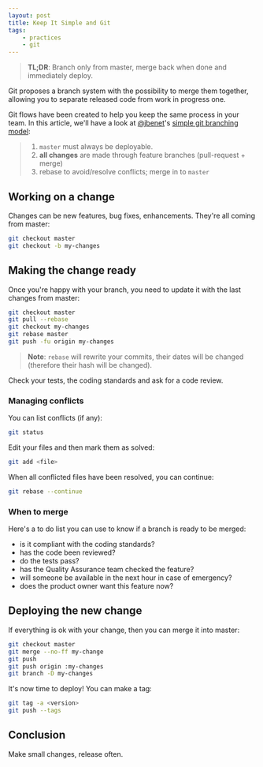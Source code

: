 ```yaml
---
layout: post
title: Keep It Simple and Git
tags:
    - practices
    - git
---
```


> **TL;DR**: Branch only from master, merge back when done and immediately deploy.

Git proposes a branch system with the possibility to merge them together,
allowing you to separate released code from work in progress one.

Git flows have been created to help you keep the same process in your team.
In this article, we'll have a look at [@jbenet](https://github.com/jbenet)'s
[simple git branching model](https://gist.github.com/jbenet/ee6c9ac48068889b0912):

> 1. `master` must always be deployable.
> 2. **all changes** are made through feature branches (pull-request + merge)
> 3. rebase to avoid/resolve conflicts; merge in to `master`

## Working on a change

Changes can be new features, bug fixes, enhancements. They're all coming from
master:

```bash
git checkout master
git checkout -b my-changes
```

## Making the change ready

Once you're happy with your branch, you need to update it with the last changes
from master:

```bash
git checkout master
git pull --rebase
git checkout my-changes
git rebase master
git push -fu origin my-changes
```

> **Note**: `rebase` will rewrite your commits, their dates will be changed
> (therefore their hash will be changed).

Check your tests, the coding standards and ask for a code review.

### Managing conflicts

You can list conflicts (if any):

```bash
git status
```

Edit your files and then mark them as solved:

```bash
git add <file>
```

When all conflicted files have been resolved, you can continue:

```bash
git rebase --continue
```

### When to merge

Here's a to do list you can use to know if a branch is ready to be merged:

* is it compliant with the coding standards?
* has the code been reviewed?
* do the tests pass?
* has the Quality Assurance team checked the feature?
* will someone be available in the next hour in case of emergency?
* does the product owner want this feature now?

## Deploying the new change

If everything is ok with your change, then you can merge it into master:

```bash
git checkout master
git merge --no-ff my-change
git push
git push origin :my-changes
git branch -D my-changes
```

It's now time to deploy! You can make a tag:

```bash
git tag -a <version>
git push --tags
```

## Conclusion

Make small changes, release often.
